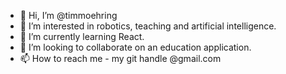 - 👋 Hi, I’m @timmoehring
- 👀 I’m interested in robotics, teaching and artificial intelligence.
- 🌱 I’m currently learning React.
- 💞️ I’m looking to collaborate on an education application.
- 📫 How to reach me - my git handle @gmail.com

<!---
timmoehring/timmoehring is a ✨ special ✨ repository because its `README.md` (this file) appears on your GitHub profile.
You can click the Preview link to take a look at your changes.
--->
